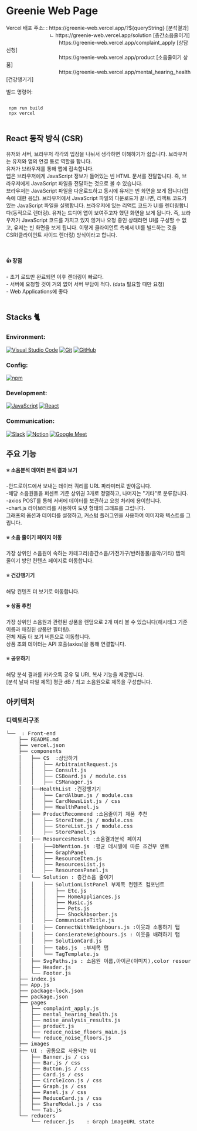
<h1> Greenie Web Page </h1>
Vercel 배포 주소: : https://greenie-web.vercel.app/?${queryString} [분석결과] <br>
&nbsp&nbsp&nbsp 　　　　　　　 ㄴ   https://greenie-web.vercel.app/solution [층간소음줄이기] <br>
		　　　　　　　　　　                    https://greenie-web.vercel.app/complaint_apply [상담신청] <br>
	    　　　　　　　　　　                	 https://greenie-web.vercel.app/product [소음줄이기 상품] <br/>
       　　　　　　　　　　             		 https://greenie-web.vercel.app/mental_hearing_health [건강챙기기]


빌드 명령어:
   <pre>
<code>
 npm run build
 npx vercel
</code>
</pre>



## React 동작 방식 (CSR)
<p> 유저와 서버, 브라우저 각각의 입장을 나눠서 생각하면 이해하기가 쉽습니다. 브라우저는 유저와 앱의 연결 통로 역할을 합니다.
<br/>
유저가 브라우저를 통해 앱에 접속합니다.</br>
앱은 브라우저에게 JavaScript 정보가 들어있는 빈 HTML 문서를 전달합니다. 즉, 브라우저에게 JavaScript 파일을 전달하는 것으로 볼 수 있습니다.</br>
브라우저는 JavaScript 파일을 다운로드하고 동시에 유저는 빈 화면을 보게 됩니다(접속에 대한 응답).
브라우저에서 JavaScript 파일의 다운로드가 끝나면, 리액트 코드가 있는 JavaScript 파일을 실행합니다.
브라우저에 있는 리액트 코드가 UI를 렌더링합니다(동적으로 렌더링).
유저는 드디어 앱이 보여주고자 했던 화면을 보게 됩니다.
즉, 브라우저가 JavaScript 코드를 가지고 있지 않거나 요청 중인 상태라면 UI를 구성할 수 없고, 유저는 빈 화면을 보게 됩니다. 이렇게 클라이언트 측에서 UI를 빌드하는 것을 CSR(클라이언트 사이드 렌더링) 방식이라고 합니다.</p>

<br/>
<h4> 👍 장점 </h4>
<span>  -  초기 로드만 완료되면 이후 렌더링이 빠르다. </span> </br>
<span>  -  서버에 요청할 것이 거의 없어 서버 부담이 적다. (data 필요할 때만 요청) </span></br>
<span>  -  Web Applications에 좋다 </span></br>
</br>

## Stacks 🐈 
### Environment:
[![Visual Studio Code](https://img.shields.io/badge/Visual_Studio_Code-%23007ACC?logo=visual-studio-code&logoColor=white&style=flat-square)](https://code.visualstudio.com/)
[![Git](https://img.shields.io/badge/Git-%23F05032?logo=git&logoColor=white&style=flat-square)](https://git-scm.com/)
[![GitHub](https://img.shields.io/badge/GitHub-%23121011?logo=github&logoColor=white&style=flat-square)](https://github.com/)


### Config:

[![npm](https://img.shields.io/badge/-npm-CB3837?style=flat&logo=npm&logoColor=white)](#)
### Development:
[![JavaScript](https://img.shields.io/badge/-JavaScript-yellow?style=flat&logo=javascript&logoColor=white)](#)
[![React](https://img.shields.io/badge/-React-blue?style=flat&logo=react&logoColor=white)](#)

### Communication:
[![Slack](https://img.shields.io/badge/-Slack-purple?style=flat&logo=slack&logoColor=white)](#)
[![Notion](https://img.shields.io/badge/-Notion-black?style=flat&logo=notion&logoColor=white)](#)
[![Google Meet](https://img.shields.io/badge/-Google_Meet-red?style=flat&logo=googlemeet&logoColor=white)](#)


## 주요 기능
<h4> ⭐️ 소음분석 데이터 분석 결과 보기 </h4>
-안드로이드에서 보내는 데이터 쿼리를 URL 파라미터로 받아옵니다.</br>
-해당 소음원들을 퍼센트 기준 상위권 3개로 정렬하고, 나머지는 "기타"로 분류합니다. </br>
-axios POST를 통해 서버에 데이터를 보관하고 요청 처리에 용이합니다. </br>
-chart.js 라이브러리를 사용하여 도넛 형태의 그래프를 그립니다. </br>
  그래프의 옵션과 데이터를 설정하고, 커스텀 플러그인을 사용하여 이미지와 텍스트를 그립니다.
  
  <br/>
  
<h4> ⭐️ 소음 줄이기 페이지 이동 </h4>
가장 상위인 소음원이 속하는 카테고리(층간소음/가전가구/반려동물/음악/기타) 탭의 줄이기 방안 컨텐츠 페이지로 이동합니다.

<br/>
<h4> ⭐️ 건강챙기기 </h4>
해당 컨텐츠 더 보기로 이동합니다.

<br /> 
<h4> ⭐️ 상품 추천 </h4>
가장 상위인 소음원과 관련된 상품을 랜덤으로 2개 미리 볼 수 있습니다(해시태그 기준 이름과 매칭된 상품만 필터링).</br>
전체 제품 더 보기 버튼으로 이동합니다.</br>
상품 조회 데이터는 API 호출(axios)을 통해 연결합니다.

</br>

#### ⭐️ 공유하기
해당 분석 결과를 카카오톡 공유 및 URL 복사 기능을 제공합니다.</br>
[분석 날짜 파일 제목] 평균 dB / 최고 소음원으로 제목을 구성합니다.



## 아키텍처

### 디렉토리구조

<pre>
└──  : Front-end
    ├── README.md
    ├── vercel.json
    ├── components
    │   ├── CS	:상담하기
    │   │   ├── ArbitraintRequest.js   
    │   │   ├── Consult.js
    │   │   ├── CSBoard.js / module.css
    │   │   ├── CSManager.js
    │   ├──HealthList :건강챙기기
    │   │   ├── CardAlbum.js / module.css
    │   │   ├── CardNewsList.js / css
    │   │   ├── HealthPanel.js
    │   ├── ProductRecommend :소음줄이기 제품 추천
    │   │   ├── StoreItem.js / module.css
    │   │   ├── StoreList.js / module.css
    │   │   ├── StorePanel.js
    │   ├── ResourcesResult :소음결과분석 페이지
    │   │   ├──DbMention.js :평균 데시벨에 따른 조건부 멘트 
    │   │   ├── GraphPanel 
    │   │   ├── ResourceItem.js
    │   │   ├── ResourcesList.js
    │   │   ├── ResourcesPanel.js
    │   └── Solution : 층간소음 줄이기 
    │   │   ├── SolutionListPanel 부제목 컨텐츠 컴포넌트
    │   │   │   ├── Etc.js
    │   │   │   ├── HomeAppliances.js
    │   │   │   ├── Music.js
    │   │   │   ├── Pets.js
    │   │   │   ├── ShockAbsorber.js
    │   │   ├── CommunicateTitle.js
    │   │   ├── ConnectWithNeighbours.js :이웃과 소통하기 탭
    │   │   ├── ConsierateNeighbours.js : 이웃을 배려하기 탭
    │   │   ├── SolutionCard.js
    │   │   ├── tabs.js  :부제목 탭
    │   │   └── TagTemplate.js
    │   ├── SvgPaths.js : 소음원 이름,아이콘(이미지),color resource. 공통으로 전체 페이지에 포함됨.
    │   ├── Header.js
    │   └── Footer.js
    ├── index.js   
    ├── App.js
    ├── package-lock.json
    ├── package.json
    ├── pages
    │   ├── complaint_apply.js
    │   ├── mental_hearing_health.js
    │   ├── noise_analysis_results.js
    │   ├── product.js
    │   ├── reduce_noise_floors_main.js
    │   └── reduce_noise_floors.js
    ├── images
    ├── UI : 공통으로 사용되는 UI
    │   ├── Banner.js / css
    │   ├── Bar.js / css
    │   ├── Button.js / css 
    │   ├── Card.js / css
    │   ├── CircleIcon.js / css
    │   ├── Graph.js / css
    │   ├── Panel.js / css
    │   ├── ReduceCard.js / css
    │   ├── ShareModal.js / css
    │   └── Tab.js
    └── reducers
        └── reducer.js    : Graph imageURL state
</pre>





